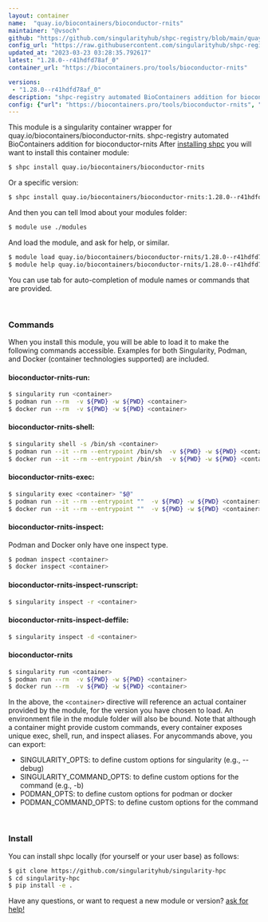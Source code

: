 ```yaml
---
layout: container
name:  "quay.io/biocontainers/bioconductor-rnits"
maintainer: "@vsoch"
github: "https://github.com/singularityhub/shpc-registry/blob/main/quay.io/biocontainers/bioconductor-rnits/container.yaml"
config_url: "https://raw.githubusercontent.com/singularityhub/shpc-registry/main/quay.io/biocontainers/bioconductor-rnits/container.yaml"
updated_at: "2023-03-23 03:28:35.792617"
latest: "1.28.0--r41hdfd78af_0"
container_url: "https://biocontainers.pro/tools/bioconductor-rnits"

versions:
 - "1.28.0--r41hdfd78af_0"
description: "shpc-registry automated BioContainers addition for bioconductor-rnits"
config: {"url": "https://biocontainers.pro/tools/bioconductor-rnits", "maintainer": "@vsoch", "description": "shpc-registry automated BioContainers addition for bioconductor-rnits", "latest": {"1.28.0--r41hdfd78af_0": "sha256:306b3e369b56a82b1af8e7a9bb873445ebbe3f8ea14ac4bac1369268f7887770"}, "tags": {"1.28.0--r41hdfd78af_0": "sha256:306b3e369b56a82b1af8e7a9bb873445ebbe3f8ea14ac4bac1369268f7887770"}, "docker": "quay.io/biocontainers/bioconductor-rnits"}
---
```


This module is a singularity container wrapper for quay.io/biocontainers/bioconductor-rnits.
shpc-registry automated BioContainers addition for bioconductor-rnits
After [installing shpc](#install) you will want to install this container module:


```bash
$ shpc install quay.io/biocontainers/bioconductor-rnits
```

Or a specific version:

```bash
$ shpc install quay.io/biocontainers/bioconductor-rnits:1.28.0--r41hdfd78af_0
```

And then you can tell lmod about your modules folder:

```bash
$ module use ./modules
```

And load the module, and ask for help, or similar.

```bash
$ module load quay.io/biocontainers/bioconductor-rnits/1.28.0--r41hdfd78af_0
$ module help quay.io/biocontainers/bioconductor-rnits/1.28.0--r41hdfd78af_0
```

You can use tab for auto-completion of module names or commands that are provided.

<br>

### Commands

When you install this module, you will be able to load it to make the following commands accessible.
Examples for both Singularity, Podman, and Docker (container technologies supported) are included.

#### bioconductor-rnits-run:

```bash
$ singularity run <container>
$ podman run --rm  -v ${PWD} -w ${PWD} <container>
$ docker run --rm  -v ${PWD} -w ${PWD} <container>
```

#### bioconductor-rnits-shell:

```bash
$ singularity shell -s /bin/sh <container>
$ podman run --it --rm --entrypoint /bin/sh  -v ${PWD} -w ${PWD} <container>
$ docker run --it --rm --entrypoint /bin/sh  -v ${PWD} -w ${PWD} <container>
```

#### bioconductor-rnits-exec:

```bash
$ singularity exec <container> "$@"
$ podman run --it --rm --entrypoint ""  -v ${PWD} -w ${PWD} <container> "$@"
$ docker run --it --rm --entrypoint ""  -v ${PWD} -w ${PWD} <container> "$@"
```

#### bioconductor-rnits-inspect:

Podman and Docker only have one inspect type.

```bash
$ podman inspect <container>
$ docker inspect <container>
```

#### bioconductor-rnits-inspect-runscript:

```bash
$ singularity inspect -r <container>
```

#### bioconductor-rnits-inspect-deffile:

```bash
$ singularity inspect -d <container>
```



#### bioconductor-rnits

```bash
$ singularity run <container>
$ podman run --rm  -v ${PWD} -w ${PWD} <container>
$ docker run --rm  -v ${PWD} -w ${PWD} <container>
```


In the above, the `<container>` directive will reference an actual container provided
by the module, for the version you have chosen to load. An environment file in the
module folder will also be bound. Note that although a container
might provide custom commands, every container exposes unique exec, shell, run, and
inspect aliases. For anycommands above, you can export:

 - SINGULARITY_OPTS: to define custom options for singularity (e.g., --debug)
 - SINGULARITY_COMMAND_OPTS: to define custom options for the command (e.g., -b)
 - PODMAN_OPTS: to define custom options for podman or docker
 - PODMAN_COMMAND_OPTS: to define custom options for the command

<br>

### Install

You can install shpc locally (for yourself or your user base) as follows:

```bash
$ git clone https://github.com/singularityhub/singularity-hpc
$ cd singularity-hpc
$ pip install -e .
```

Have any questions, or want to request a new module or version? [ask for help!](https://github.com/singularityhub/singularity-hpc/issues)